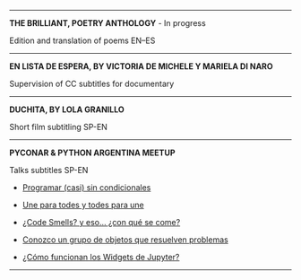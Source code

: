 
---

**THE BRILLIANT, POETRY ANTHOLOGY** - In progress

Edition and translation of poems EN–ES

---

**EN LISTA DE ESPERA, BY VICTORIA DE MICHELE Y MARIELA DI NARO**

Supervision of CC subtitles for documentary

---

**DUCHITA, BY LOLA GRANILLO**

Short film subtitling SP-EN

---

**PYCONAR & PYTHON ARGENTINA MEETUP**

Talks subtitles SP-EN

- [Programar (casi) sin condicionales](https://www.youtube.com/watch?v=ioeMeQNEgL8)

- [Une para todes y todes para une](https://www.youtube.com/watch?v=vPimduOkpdY)

- [¿Code Smells? y eso… ¿con qué se come?](https://www.youtube.com/watch?v=y1qzHr-uBwQ)

- [Conozco un grupo de objetos que resuelven problemas](https://www.youtube.com/watch?v=kyrDRjW3-xY)

- [¿Cómo funcionan los Widgets de Jupyter? ](https://www.youtube.com/watch?v=qqLrHzNaD28)

---

